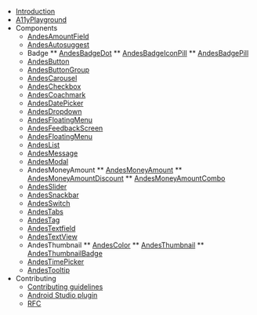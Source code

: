 - [Introduction](/)
- [A11yPlayground](/a11y-playground/A11yPlayground.md)
- Components
  * [AndesAmountField](/amountfield/AndesAmountFieldSimple.md)
  * [AndesAutosuggest](/autosuggest/AndesAutosuggest.md)
  * Badge
  ** [AndesBadgeDot](/badge/AndesBadgeDot.md)
  ** [AndesBadgeIconPill](/badge/AndesBadgeIconPill.md)
  ** [AndesBadgePill](/badge/AndesBadgePill.md)
  * [AndesButton](/button/AndesButton.md)
  * [AndesButtonGroup](/buttongroup/AndesButtonGroup.md)
  * [AndesCarousel](/carousel/AndesCarousel.md)
  * [AndesCheckbox](/checkbox/AndesCheckbox.md)
  * [AndesCoachmark](/coachmark/AndesCoachmark.md)
  * [AndesDatePicker](/datepicker/AndesDatePicker.md)
  * [AndesDropdown](/dropdown/AndesDropdown.md)
  * [AndesFloatingMenu](/floatingmenu/AndesFloatingMenu.md)
  * [AndesFeedbackScreen](/feedbackscreen/AndesFeedbackScreen.md)
  * [AndesFloatingMenu](/floatingmenu/AndesFloatingMenu.md)
  * [AndesList](/list/AndesList.md)
  * [AndesMessage](/message/AndesMessage.md)
  * [AndesModal](/modal/AndesModal.md)
  * AndesMoneyAmount
  ** [AndesMoneyAmount](/moneyamount/AndesMoneyAmount.md)
  ** [AndesMoneyAmountDiscount](/moneyamount/AndesMoneyAmountDiscount.md)
  ** [AndesMoneyAmountCombo](/moneyamount/AndesMoneyAmountCombo.md)
  * [AndesSlider](/slider/AndesSlider.md)
  * [AndesSnackbar](/snackbar/AndesSnackbar.md)
  * [AndesSwitch](/switch/AndesSwitch.md)
  * [AndesTabs](/tabs/AndesTabs.md)
  * [AndesTag](/tag/AndesTag.md)
  * [AndesTextfield](/textfield/AndesTextfield.md)
  * [AndesTextView](/textview/AndesTextView.md)
  * AndesThumbnail
  ** [AndesColor](/thumbnail/AndesColor.md)
  ** [AndesThumbnail](/thumbnail/AndesThumbnail.md)
  ** [AndesThumbnailBadge](/thumbnail/AndesThumbnailBadge.md)
  * [AndesTimePicker](/timepicker/AndesTimePicker.md)
  * [AndesTooltip](/tooltip/AndesTooltip.md)
- Contributing
  * [Contributing guidelines](https://github.com/mercadolibre/fury_andesui-android/blob/master/CONTRIBUTING.md)
  * [Android Studio plugin](/template-plugin/README.md)
  * [RFC](/RFC.md)